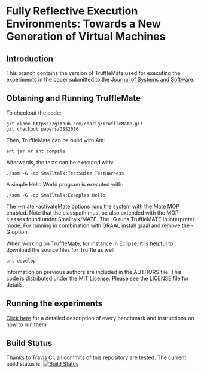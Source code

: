 Fully Reflective Execution Environments: Towards a New Generation of Virtual Machines
=============================================================================================

Introduction
------------

This branch contains the version of TruffleMate used for executing the experiments in the paper submitted to the [Journal of Systems and Software][JSS]. 

Obtaining and Running TruffleMate
--------------------------------

To checkout the code:

    git clone https://github.com/charig/TruffleMate.git
    git checkout papers/JSS2016

Then, TruffleMate can be build with Ant:

    ant jar or ant compile

Afterwards, the tests can be executed with:

    ./som -G -cp Smalltalk:TestSuite TestHarness
   
A simple Hello World program is executed with:

    ./som -G -cp Smalltalk:Examples Hello

The --mate -activateMate options runs the system with the Mate MOP enabled. Note that the classpath must be also extended with the MOP classes found under Smalltalk/MATE. The -G runs TruffleMATE in interpreter mode. For running in combination with GRAAL install graal and remove the -G option.

When working on TruffleMate, for instance in Eclipse, it is helpful to download
the source files for Truffle as well:

    ant develop

Information on previous authors are included in the AUTHORS file. This code is
distributed under the MIT License. Please see the LICENSE file for details.

Running the experiments
-------------------------

[Click here](URL_to_wiki) for a detailed description of every benchmark and instructions on how to run them

Build Status
------------

Thanks to Travis CI, all commits of this repository are tested.
The current build status is: [![Build Status](
https://travis-ci.org/charig/TruffleMATE.png)](https://travis-ci.org/charig/TruffleMATE)

 [JSS]: http://www.journals.elsevier.com/journal-of-systems-and-software
